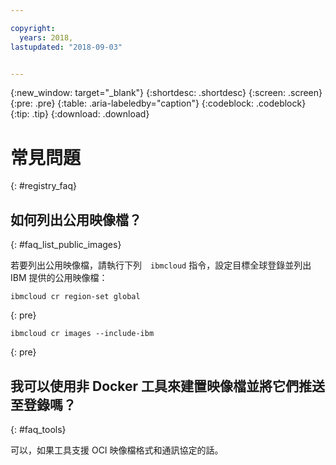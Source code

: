 ```yaml
---

copyright:
  years: 2018, 
lastupdated: "2018-09-03"


---
```


{:new_window: target="_blank"}
{:shortdesc: .shortdesc}
{:screen: .screen}
{:pre: .pre}
{:table: .aria-labeledby="caption"}
{:codeblock: .codeblock}
{:tip: .tip}
{:download: .download}


# 常見問題
{: #registry_faq}


## 如何列出公用映像檔？
{: #faq_list_public_images}

若要列出公用映像檔，請執行下列　`ibmcloud` 指令，設定目標全球登錄並列出 IBM 提供的公用映像檔：

```
ibmcloud cr region-set global
```
{: pre}

```
ibmcloud cr images --include-ibm
```
{: pre}


## 我可以使用非 Docker 工具來建置映像檔並將它們推送至登錄嗎？
{: #faq_tools}

可以，如果工具支援 OCI 映像檔格式和通訊協定的話。
